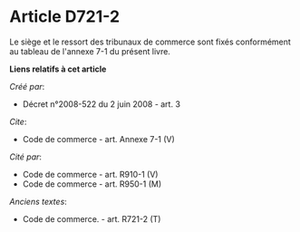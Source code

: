 # Article D721-2

Le siège et le ressort des tribunaux de commerce sont fixés conformément au tableau de l'annexe 7-1 du présent livre.

**Liens relatifs à cet article**

_Créé par_:

  - Décret n°2008-522 du 2 juin 2008 - art. 3

_Cite_:

  - Code de commerce - art. Annexe 7-1 (V)

_Cité par_:

  - Code de commerce - art. R910-1 (V)
  - Code de commerce - art. R950-1 (M)

_Anciens textes_:

  - Code de commerce. - art. R721-2 (T)
